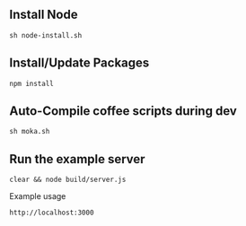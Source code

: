Install Node
------------

    sh node-install.sh

Install/Update Packages
-----------------------

    npm install

Auto-Compile coffee scripts during dev
--------------------------------------

    sh moka.sh

Run the example server
---------------------

    clear && node build/server.js

Example usage

    http://localhost:3000